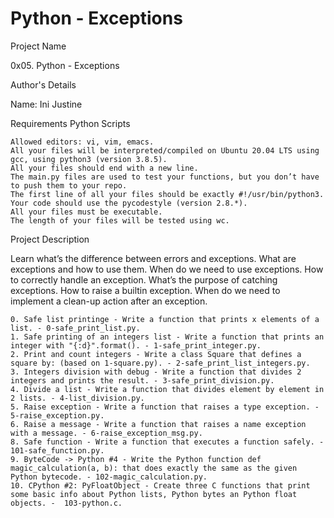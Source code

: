 # Python - Exceptions

Project Name

0x05. Python - Exceptions

Author's Details

Name: Ini Justine



Requirements
Python Scripts

    Allowed editors: vi, vim, emacs.
    All your files will be interpreted/compiled on Ubuntu 20.04 LTS using gcc, using python3 (version 3.8.5).
    All your files should end with a new line.
    The main.py files are used to test your functions, but you don’t have to push them to your repo.
    The first line of all your files should be exactly #!/usr/bin/python3.
    Your code should use the pycodestyle (version 2.8.*).
    All your files must be executable.
    The length of your files will be tested using wc.

Project Description

Learn what’s the difference between errors and exceptions. What are exceptions and how to use them. When do we need to use exceptions. How to correctly handle an exception. What’s the purpose of catching exceptions. How to raise a builtin exception. When do we need to implement a clean-up action after an exception.

    0. Safe list printinge - Write a function that prints x elements of a list. - 0-safe_print_list.py.
    1. Safe printing of an integers list - Write a function that prints an integer with "{:d}".format(). - 1-safe_print_integer.py.
    2. Print and count integers - Write a class Square that defines a square by: (based on 1-square.py). - 2-safe_print_list_integers.py.
    3. Integers division with debug - Write a function that divides 2 integers and prints the result. - 3-safe_print_division.py.
    4. Divide a list - Write a function that divides element by element in 2 lists. - 4-list_division.py.
    5. Raise exception - Write a function that raises a type exception. - 5-raise_exception.py.
    6. Raise a message - Write a function that raises a name exception with a message. - 6-raise_exception_msg.py.
    8. Safe function - Write a function that executes a function safely. - 101-safe_function.py.
    9. ByteCode -> Python #4 - Write the Python function def magic_calculation(a, b): that does exactly the same as the given Python bytecode. - 102-magic_calculation.py.
    10. CPython #2: PyFloatObject - Create three C functions that print some basic info about Python lists, Python bytes an Python float objects. -  103-python.c.

